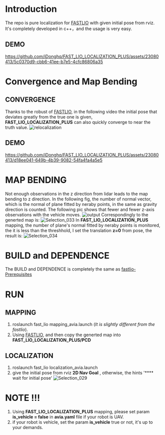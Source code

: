 # Introduction
The repo is pure localization for [FASTLIO](https://github.com/hku-mars/FAST_LIO) with given initial pose from rviz. It's completely developed in c++，and the usage is very easy. 
## DEMO
https://github.com/iDonghq/FAST_LIO_LOCALIZATION_PLUS/assets/23080413/5c0370d9-cbb6-41ee-b7e5-4cfc86806a35

# Convergence and Map Bending
## CONVERGENCE
Thanks to the robust of [FASTLIO](https://github.com/hku-mars/FAST_LIO), in the following video the initial pose that deviates greatly from the true one is given, **FAST_LIO_LOCALIZATION_PLUS** can also quickly converge to near the truth value.
![relocalization](https://github.com/iDonghq/FAST_LIO_LOCALIZATION_PLUS/assets/23080413/c7b60bbc-1412-45a6-a958-20abc1d82558)
## DEMO 
https://github.com/iDonghq/FAST_LIO_LOCALIZATION_PLUS/assets/23080413/d18ee041-649b-4b39-9082-54fa4fa4a5e5

# MAP BENDING
Not enough observations in the z direction from lidar leads to the map bending to z direction. In the following fig, the number of normal vector, which is the normal of plane fitted by neraby points, in the same as gravity direction is counted. The following pic shows that fewer and fewer z-axis observations with  the vehicle moves. 
![output](https://github.com/iDonghq/FAST_LIO_LOCALIZATION_PLUS/assets/23080413/07f1a65a-04cf-4c6f-8d0a-e5c992237376)
Correspondingly to the generted map is:
![Selection_033](https://github.com/iDonghq/FAST_LIO_LOCALIZATION_PLUS/assets/23080413/492f57c2-8a5e-4ae6-a908-fe675f4e73b6)
In  **FAST_LIO_LOCALIZATION_PLUS** mapping, the number of plane's normal fitted by neraby points is monitored, the it is less than the threshhold, I set the translation **z=0** from pose, the result is:
![Selection_034](https://github.com/iDonghq/FAST_LIO_LOCALIZATION_PLUS/assets/23080413/f90f98fe-d1d6-41a6-b13a-93c30c38401b)



# BUILD and DEPENDENCE 
The BUILD and DEPENDENCE is completely the same as [fastlio-Prerequisites](https://github.com/hku-mars/FAST_LIO)

# RUN
## MAPPING
1. roslaunch fast_lio mapping_avia.launch (*It is slightly different from the fastlio*).
2. Using [FASTLIO](https://github.com/hku-mars/FAST_LIO), and then copy the generted map into **FAST_LIO_LOCALIZATION_PLUS/PCD**
## LOCALIZATION
1. roslaunch fast_lio localization_avia.launch
2. give the initial pose from rviz **2D Nav Goal** , otherwise, the hints '**** wait for initial pose'
![Selection_029](https://github.com/iDonghq/FAST_LIO_LOCALIZATION_PLUS/assets/23080413/a93c8700-27ab-4353-9080-50cc1c3b6a93)



# NOTE !!!
 1. Using **FAST_LIO_LOCALIZATION_PLUS** mapping, please set param **is_vehicle = false** in **avia.yaml** file if your robot is UAV.
 2. if your robot is vehicle, set the param **is_vehicle** true or not, it's up to your demands.
